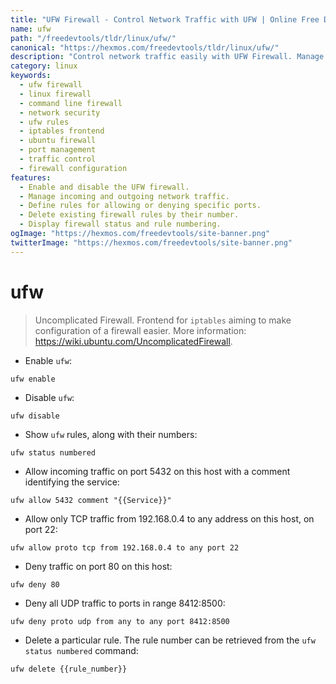```yaml
---
title: "UFW Firewall - Control Network Traffic with UFW | Online Free DevTools by Hexmos"
name: ufw
path: "/freedevtools/tldr/linux/ufw/"
canonical: "https://hexmos.com/freedevtools/tldr/linux/ufw/"
description: "Control network traffic easily with UFW Firewall. Manage rules, allow/deny connections and secure your system with this command-line tool. Free online tool, no registration required."
category: linux
keywords:
  - ufw firewall
  - linux firewall
  - command line firewall
  - network security
  - ufw rules
  - iptables frontend
  - ubuntu firewall
  - port management
  - traffic control
  - firewall configuration
features:
  - Enable and disable the UFW firewall.
  - Manage incoming and outgoing network traffic.
  - Define rules for allowing or denying specific ports.
  - Delete existing firewall rules by their number.
  - Display firewall status and rule numbering.
ogImage: "https://hexmos.com/freedevtools/site-banner.png"
twitterImage: "https://hexmos.com/freedevtools/site-banner.png"
---
```


# ufw

> Uncomplicated Firewall.
> Frontend for `iptables` aiming to make configuration of a firewall easier.
> More information: <https://wiki.ubuntu.com/UncomplicatedFirewall>.

- Enable `ufw`:

`ufw enable`

- Disable `ufw`:

`ufw disable`

- Show `ufw` rules, along with their numbers:

`ufw status numbered`

- Allow incoming traffic on port 5432 on this host with a comment identifying the service:

`ufw allow 5432 comment "{{Service}}"`

- Allow only TCP traffic from 192.168.0.4 to any address on this host, on port 22:

`ufw allow proto tcp from 192.168.0.4 to any port 22`

- Deny traffic on port 80 on this host:

`ufw deny 80`

- Deny all UDP traffic to ports in range 8412:8500:

`ufw deny proto udp from any to any port 8412:8500`

- Delete a particular rule. The rule number can be retrieved from the `ufw status numbered` command:

`ufw delete {{rule_number}}`
